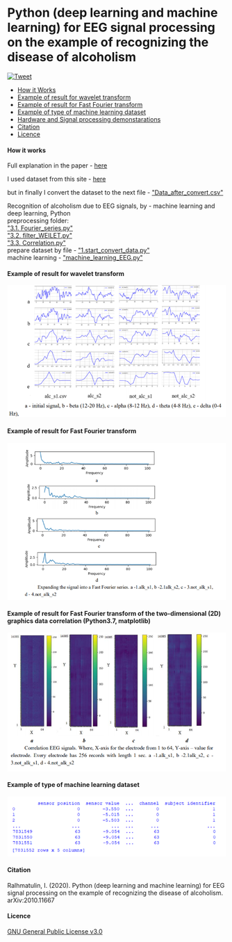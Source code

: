 Python (deep learning and machine learning) for EEG signal processing on the example of recognizing the disease of alcoholism
=====================

[![Tweet](https://img.shields.io/twitter/url/http/shields.io.svg?style=social)](https://twitter.com/intent/tweet?text=DIY%20Brain-Computer%20%20interface%20ironbci%20&url=https://github.com/Ildaron/3.eeg_recognation&hashtags=EEG) 


-  [How it Works](https://github.com/Ildaron/3.eeg_recognation#how-it-works)  
-  [Example of result for wavelet transform](https://github.com/Ildaron/3.eeg_recognation#example-of-result-for-wavelet-transform)   
-  [Example of result for Fast Fourier transform](https://github.com/Ildaron/3.eeg_recognation#example-of-result-for-fast-fourier--transform)     
-  [Example of type of machine learning dataset](https://github.com/Ildaron/3.eeg_recognation#example-of-type-of-machine-learning-dataset)    
-  [Hardware and Signal processing demonstarations](https://github.com/Ildaron/ironbci#6-hardware-and-signal-processing-demonstarations)     
-  [Citation](https://github.com/Ildaron/ironbci/blob/master/README.md#7-citation)   
-  [Licence](https://github.com/Ildaron/3.eeg_recognation#licence)     





#### How it works 
Full explanation in the paper - [here](https://www.researchgate.net/publication/344827354_Python_deep_learning_and_machine_learning_for_EEG_signal_processing_on_the_example_of_recognizing_the_disease_of_alcoholism_arXiv201011667_eessSP)

I used dataset from this site - [here](https://archive.ics.uci.edu/ml/datasets/eeg+database)


but in finally I convert the dataset to the next file - 
["Data_after_convert.csv" ](https://github.com/Ildaron/3.eeg_recognation/blob/master/Data_after_convert.csv)

Recognition of alcoholism due to EEG signals, by - machine learning and deep learning, Python  
preprocessing folder:    
                    ["3.1. Fourier_series.py"](https://github.com/Ildaron/3.eeg_recognation/blob/master/preprocessing/3.1.Fourier_series.py)  
                    ["3.2. filter_WEILET.py"](https://github.com/Ildaron/3.eeg_recognation/blob/master/preprocessing/3.2.filter_WEILET.py)  
                    ["3.3. Correlation.py"](https://github.com/Ildaron/3.eeg_recognation/blob/master/preprocessing/3.3.Correlation.py)  
prepare dataset by file - ["1.start_convert_data.py"](https://github.com/Ildaron/3.eeg_recognation/blob/master/1.start_convert_data.py)    
machine learning - ["machine_learning_EEG.py"](https://github.com/Ildaron/3.eeg_recognation/blob/master/machine_learning/machine_learning_EEG.py)    

#### Example of result for wavelet transform

![alt tag](https://github.com/Ildaron/3.eeg_recognation/blob/master/New%20Bitmap%20Image.bmp "Example of result for wavelet transform")​

#### Example of result for Fast Fourier  transform
![alt tag](https://github.com/Ildaron/3.eeg_recognation/blob/master/pic.2.bmp "Example of result for Fast Fourier  transform")​


#### Example of result for Fast Fourier  transform  of the two-dimensional (2D) graphics data correlation (Python3.7, matplotlib)
![alt tag](https://github.com/Ildaron/3.eeg_recognation/blob/master/pic.3.bmp "Example of result for Fast Fourier  transform  of the two-dimensional")​

#### Example of type of machine learning dataset
![alt tag](https://github.com/Ildaron/3.eeg_recognation/blob/master/pic.4.bmp "type of machine learning dataset")​

#### Citation
Ralhmatulin, I. (2020). Python (deep learning and machine learning) for EEG signal processing on the example of recognizing the disease of alcoholism.  arXiv:2010.11667



#### Licence
[GNU General Public License v3.0](https://github.com/Ildaron/3.eeg_recognation/blob/master/licence.txt)
